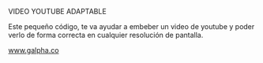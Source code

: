 VIDEO YOUTUBE ADAPTABLE

Este pequeño código, te va ayudar a embeber un video de youtube y poder verlo de forma correcta en cualquier resolución de pantalla.

www.galpha.co

